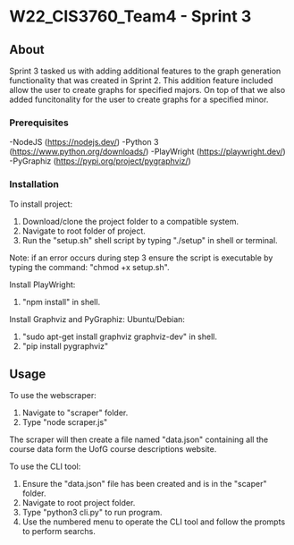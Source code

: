 # W22_CIS3760_Team4 - Sprint 3

<!-- ABOUT SECTION -->
## About 

Sprint 3 tasked us with adding additional features to the graph generation functionality that
was created in Sprint 2. This addition feature included allow the user to create graphs for specified majors. On top of that we also added funcitonality for the user to create graphs for a
specified minor. 

### Prerequisites

-NodeJS (https://nodejs.dev/)
-Python 3 (https://www.python.org/downloads/)
-PlayWright (https://playwright.dev/)
-PyGraphiz (https://pypi.org/project/pygraphviz/)

### Installation

To install project:
1. Download/clone the project folder to a compatible system.
2. Navigate to root folder of project. 
3. Run the "setup.sh" shell script by typing "./setup" in shell or terminal.

Note: if an error occurs during step 3 ensure the script is executable by typing the command:
"chmod +x setup.sh".

Install PlayWright:
1. "npm install" in shell.

Install Graphviz and PyGraphiz:
Ubuntu/Debian:
1. "sudo apt-get install graphviz graphviz-dev" in shell.
2. "pip install pygraphviz"


## Usage

To use the webscraper:

1. Navigate to "scraper" folder.
2. Type "node scraper.js"

The scraper will then create a file named "data.json" containing all the 
course data form the UofG course descriptions website.

To use the CLI tool:

1. Ensure the "data.json" file has been created and is in the "scaper" folder.
2. Navigate to root project folder.
3. Type "python3 cli.py" to run program.
4. Use the numbered menu to operate the CLI tool and follow the prompts to perform searchs.

